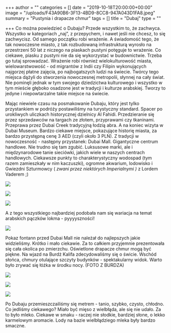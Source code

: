 +++
author = ""
categories = []
date = "2019-10-18T20:00:00+00:00"
image = "/uploads/F43A90B6-3F13-4BD9-8CC8-947A043D1FA8.jpeg"
summary = "Pustynia i drapacze chmur"
tags = []
title = "Dubaj"
type = ""

+++
Co można powiedzieć o Dubaju? Przede wszystkim to, że zachwyca. Wszystko w kategoriach „naj”, z przepychem, i nawet jeśli nie chcesz, to się zachwycisz. Od samego początku robi wrażenie. A świadomość tego, że tak nowoczesne miasto, z tak rozbudowaną infrastrukturą wyrosło na przestrzeni 50 lat z niczego na piaskach pustyni potęguje to wrażenie. Co ciekawe, piasku z pustyni nie da się wykorzystać w budownictwie. Trzeba go tutaj sprowadzać. Wrażenie robi również wielokulturowość miasta, wielowarstwowość - od migrantów z Indii czy Filipin wykonujących najgorzej płatne zajęcia, po najbogatszych ludzi na świecie. Twórcy tego miejsca dążyli do stworzenia nowoczesnej metropolii, słynnej na cały świat. Nie pominęli jednak w tym swojego dziedzictwa kulturowego i wszystko w tym mieście głęboko osadzone jest w tradycji i kulturze arabskiej. Tworzy to jedyne i niepowtarzalne takie miejsce na świecie.

Mając niewiele czasu na posmakowanie Dubaju, który jest tylko przystankiem w podróży postawiliśmy na turystyczny standard. Spacer po urokliwych uliczkach historycznej dzielnicy Al Fahidi. Przedzieranie się przez sprzedawców na targach ze złotem, przyprawami czy tkaninami. Przeprawa przez Dubai Creek tradycyjną łodzią abra. A na koniec wizyta w Dubai Museum. Bardzo ciekawe miejsce, pokazujące historię miasta, za bardzo przystępną cenę 3 AED (czyli około 3 PLN). Z tradycji w nowoczesność - następny przystanek: Dubai Mall. Gigantyczne centrum handlowe. Nie trudno się tam zgubić. Luksusowe marki, ale i międzynarodowe tanie sieciówki, jakich wiele w naszych centrach handlowych. Ciekawsze punkty to charakterystyczny wodospad (tym razem zamieszkały w nim kaczuszki), ogromne akwarium, lodowisko i Gwiezdni Szturmowcy ( _zwani przez niektórych Imperialnymi )_ z Lordem Vaderem ;)

![](/uploads/11AEA81B-CE9D-456F-BF4F-BF7A9F52C5BE.jpeg)

![](/uploads/CPR_0671.jpg)

![](/uploads/CPR_0608.jpg)

A z tego wszystkiego najbardziej podobała nam się wariacja na temat arabskich pączków lokma - pyyyyszności!

![](/uploads/CPR_0609_2.jpg)

Pokaz fontann przed Dubai Mall nie należał do najlepszych jakie widzieliśmy. Krótko i mało ciekawie. Za to całkiem przyjemnie prezentowała się cała okolica po zmierzchu. Oświetlone drapacze chmur mogą być piękne. Na wjazd na Burdż Kalifa zdecydowaliśmy się o świcie. Wschód słońca, chmury otulające szczyty budynków -  spektakularny widok. Warto było zrywać się łóżka w środku nocy. (FOTO Z BURDZA)

![](/uploads/burj_wschod.jpg)

![](/uploads/burj_budynki.jpg)

![](/uploads/burj_wioska.jpg)

Po Dubaju przemieszczailiśmy się metrem - tanio, szybko, czysto, chłodno. Co jedliśmy ciekawego? Miało być mięso z wielbłąda, ale się nie udało. Za to było mleko. Ciekawe w smaku - raczej nie słodkie, bardziej słone, o lekko karmelowym aromacie. Lody na bazie wielbłądziego mleka były bardzo smaczne.